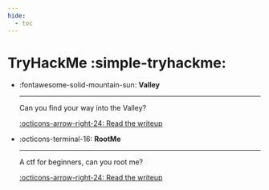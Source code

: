 ```yaml
---
hide:
  - toc
---
```


# TryHackMe :simple-tryhackme:

<div class="grid cards" markdown>

-   :fontawesome-solid-mountain-sun: __Valley__

    ---

    Can you find your way into the Valley?

    [:octicons-arrow-right-24: Read the writeup](valley/README.md)

-   :octicons-terminal-16: __RootMe__

    ---

    A ctf for beginners, can you root me?

    [:octicons-arrow-right-24: Read the writeup](valley/README.md)

</div>